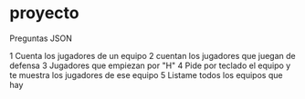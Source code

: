 # proyecto
Preguntas JSON

1 Cuenta los jugadores de un  equipo
2 cuentan los jugadores que juegan de defensa
3 Jugadores que empiezan por "H"
4 Pide por teclado el equipo y te muestra los jugadores de ese equipo
5 Listame todos los equipos que hay 
